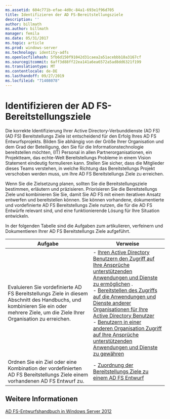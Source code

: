 ```yaml
---
ms.assetid: 604c771b-efae-4d0c-84a1-693e1f96d705
title: Identifizieren der AD FS-Bereitstellungsziele
description: ''
author: billmath
ms.author: billmath
manager: femila
ms.date: 05/31/2017
ms.topic: article
ms.prod: windows-server
ms.technology: identity-adfs
ms.openlocfilehash: 5fb6d150f91042d31caea2a51acebbb18a3167cf
ms.sourcegitcommit: 6aff3d88ff22ea141a6ea6572a5ad8dd6321f199
ms.translationtype: MT
ms.contentlocale: de-DE
ms.lasthandoff: 09/27/2019
ms.locfileid: "71408078"
---
```

# <a name="identifying-your-ad-fs-deployment-goals"></a>Identifizieren der AD FS-Bereitstellungsziele

Die korrekte Identifizierung Ihrer Active Directory-Verbunddienste (AD FS) \(AD FS\) Bereitstellungs Ziele ist entscheidend für den Erfolg Ihres AD FS Entwurfsprojekts. Bilden Sie abhängig von der Größe Ihrer Organisation und dem Grad der Beteiligung, den Sie für die Informationstechnologie bereitstellen möchten, \(IT\) Personal in allen Partnerorganisationen, ein Projektteam, das echte\-Welt Bereitstellungs Probleme in einem Vision Statement eindeutig formulieren kann. Stellen Sie sicher, dass die Mitglieder dieses Teams verstehen, in welche Richtung das Bereitstellungs Projekt verschoben werden muss, um Ihre AD FS Bereitstellungs Ziele zu erreichen.  
  
Wenn Sie die Zielsetzung planen, sollten Sie die Bereitstellungsziele bestimmen, erläutern und präzisieren. Priorisieren Sie die Bereitstellungs Ziele und kombinieren Sie Sie, damit Sie AD FS mit einem iterativen Ansatz entwerfen und bereitstellen können. Sie können vorhandene, dokumentierte und vordefinierte AD FS Bereitstellungs Ziele nutzen, die für die AD FS Entwürfe relevant sind, und eine funktionierende Lösung für Ihre Situation entwickeln.  
  
In der folgenden Tabelle sind die Aufgaben zum artikulieren, verfeinern und Dokumentieren Ihrer AD FS Bereitstellungs Ziele aufgeführt.  
  
|Aufgabe|Verweise|  
|--------|-------------------|  
|Evaluieren Sie vordefinierte AD FS Bereitstellungs Ziele in diesem Abschnitt des Handbuchs, und kombinieren Sie ein oder mehrere Ziele, um die Ziele Ihrer Organisation zu erreichen.|-   [Ihren Active Directory Benutzern den Zugriff auf Ihre Ansprüche unterstützenden Anwendungen und Dienste zu ermöglichen](Provide-Your-Active-Directory-Users-Access-to-Your-Claims-Aware-Applications-and-Services.md) .<br />-   [Bereitstellen des Zugriffs auf die Anwendungen und Dienste anderer Organisationen für Ihre Active Directory Benutzer](Provide-Your-Active-Directory-Users-Access-to-the-Applications-and-Services-of-Other-Organizations.md)<br />-   [Benutzern in einer anderen Organisation Zugriff auf Ihre Ansprüche unterstützenden Anwendungen und Dienste zu gewähren](Provide-Users-in-Another-Organization-Access-to-Your-Claims-Aware-Applications-and-Services.md)|  
|Ordnen Sie ein Ziel oder eine Kombination der vordefinierten AD FS Bereitstellungs Ziele einem vorhandenen AD FS Entwurf zu.|-   [Zuordnung der Bereitstellungs Ziele zu einem AD FS Entwurf](Mapping-Your-Deployment-Goals-to-an-AD-FS-Design.md)|  
  
## <a name="see-also"></a>Weitere Informationen
[AD FS-Entwurfshandbuch in Windows Server 2012](AD-FS-Design-Guide-in-Windows-Server-2012.md)


